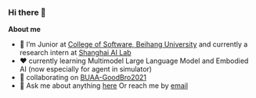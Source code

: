 ### Hi there 👋

<!--
<br/>
<p align="center">
  <img src="https://user-images.githubusercontent.com/5679180/79618120-0daffb80-80be-11ea-819e-d2b0fa904d07.gif" width="27px">
</p>
-->

**About me**

- 💼 I’m Junior at [College of Software, Beihang University](https://soft.buaa.edu.cn/) and currently a research intern at [Shanghai AI Lab](https://www.shlab.org.cn/)
- ❤️ currently learning Multimodel Large Language Model and Embodied AI (now especially for agent in simulator)
- 👯 collaborating on [BUAA-GoodBro2021](https://github.com/BUAA-GoodBro2021)
- 💬 Ask me about anything [here](https://github.com/Zhoues/Zhoues/issues) Or reach me by [email](mailto:zhoueshen@gmail.com)
<!-- - 🌱 -->
<!-- - 📫 How to reach me: ... -->
<!-- - 😄 Pronouns: ... -->
<!-- - ⚡ Fun fact: ... -->
<!-- - 🤔 I’m looking for help with ... -->
<!-- - 🔭 I’m currently working on  -->

<!-- 动态小猫 -->
<!-- <div align="center">
    <img height="137px" src="https://github-readme-stats.vercel.app/api?username=Zhoues&hide_title=true&hide_border=true&show_icons=trueline_height=21&text_color=000&icon_color=000&bg_color=0,ea6161,ffc64d,fffc4d,52fa5a&theme=graywhite" />
</div> -->

<!-- 占比为一行 -->
<!--
| <a href="https://github.com/anuraghazra/github-readme-stats"><img align="center" src="https://github-readme-stats.vercel.app/api?username=Zhoues&show_icons=true&include_all_commits=true&theme=buefy&hide_border=true" alt="Anurag's github stats" /></a> | <a href="https://github.com/anuraghazra/github-readme-stats"><img align="center" src="https://github-readme-stats.vercel.app/api/top-langs/?username=Zhoues&layout=compact&theme=buefy&hide_border=true" /></a> |
| ------------------------------------------------------------ | ------------------------------------------------------------ |
-->

<!-- 占比为多行 -->
<!-- | <a href="https://github.com/anuraghazra/github-readme-stats"><img align="center" src="https://github-readme-stats.vercel.app/api?username=Zhoues&show_icons=true&include_all_commits=true&theme=buefy&hide_border=true&count_private=true" alt="Anurag's github stats" /></a> | <a href="https://github.com/anuraghazra/github-readme-stats"><img align="center" src="https://github-readme-stats.vercel.app/api/top-langs/?username=Zhoues&theme=buefy&hide_border=true" /></a> |
| ------------------------------------------------------------ | ------------------------------------------------------------ | -->


<!-- 占比为多行 
| <a href="https://github.com/anuraghazra/github-readme-stats"><img align="center" src="https://github-readme-stats.vercel.app/api?username=Zhoues&show_icons=true&include_all_commits=true&theme=buefy&hide_border=true&count_private=true" alt="Anurag's github stats" /></a> 
| ------------------------------------------------------------ |
-->
<!-- <p align="center">
  <img src="https://user-images.githubusercontent.com/5679180/79618120-0daffb80-80be-11ea-819e-d2b0fa904d07.gif" width="27px">
  <br><br>
  <samp>
    :wave: Hi! I design for GitHub.
    <br>My current work focuses on enabling all of y'all to
      <br><em>receive recognition</em> for the amazing things that
    <br>you do in your software communities :sparkles:<br><br>
    <img src="https://i.imgur.com/kdKhgx6.gif" width="240px" align="center">
    <br><br>:coffee: Wanna chat? :point_right: @ me on <a href="https://twitter.com/pifafu">Twitter</a>
  </samp>
</p>
 --> 

<!-- 
**Zhoues/Zhoues** is a ✨ _special_ ✨ repository because its `README.md` (this file) appears on your GitHub profile.

Here are some ideas to get you started: -->


